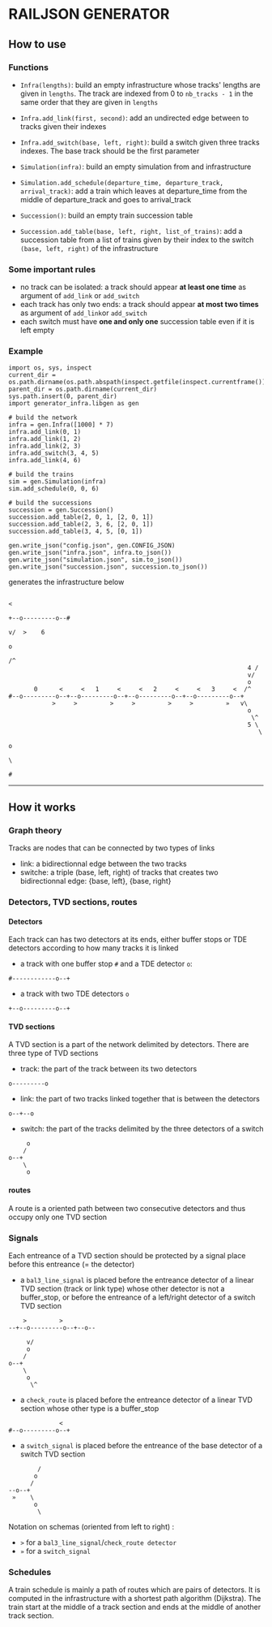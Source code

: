 # RAILJSON GENERATOR

## How to use

### Functions
- `Infra(lengths)`: build an empty infrastructure whose tracks' lengths are given in `lengths`. The track are indexed from 0 to `nb_tracks - 1` in the same order that they are given in `lengths`

- `Infra.add_link(first, second)`: add an undirected edge between to tracks given their indexes

- `Infra.add_switch(base, left, right)`: build a switch given three tracks indexes. The base track should be the first parameter

- `Simulation(infra)`: build an empty simulation from and infrastructure

- `Simulation.add_schedule(departure_time, departure_track, arrival_track)`: add a train which leaves at departure_time from the middle of departure_track and goes to arrival_track

- `Succession()`: build an empty train succession table

- `Succession.add_table(base, left, right, list_of_trains)`: add a succession table from a list of trains given by their index to the switch `(base, left, right)` of the infrastructure

### Some important rules
- no track can be isolated: a track should appear **at least one time** as argument of `add_link` or `add_switch`
- each track has only two ends: a track should appear **at most two times** as argument of `add_link`or `add_switch`
- each switch must have **one and only one** succession table even if it is left empty

### Example

```
import os, sys, inspect
current_dir = os.path.dirname(os.path.abspath(inspect.getfile(inspect.currentframe())))
parent_dir = os.path.dirname(current_dir)
sys.path.insert(0, parent_dir)
import generator_infra.libgen as gen

# build the network
infra = gen.Infra([1000] * 7)
infra.add_link(0, 1)
infra.add_link(1, 2)
infra.add_link(2, 3)
infra.add_switch(3, 4, 5)
infra.add_link(4, 6)

# build the trains
sim = gen.Simulation(infra)
sim.add_schedule(0, 0, 6)

# build the successions
succession = gen.Succession()
succession.add_table(2, 0, 1, [2, 0, 1])
succession.add_table(2, 3, 6, [2, 0, 1])
succession.add_table(3, 4, 5, [0, 1])

gen.write_json("config.json", gen.CONFIG_JSON)
gen.write_json("infra.json", infra.to_json())
gen.write_json("simulation.json", sim.to_json())
gen.write_json("succession.json", succession.to_json())
```

generates the infrastructure below

```
                                                                            <
                                                                        +--o---------o--#
                                                                      v/  >    6
                                                                      o
                                                                     /^
                                                                  4 /
                                                                  v/
                                                                  o
       0      <     <   1     <     <   2     <     <   3     <  /^
#--o---------o--+--o---------o--+--o---------o--+--o---------o--+
            >     >         >     >         >     >         »   v\
                                                                  o
                                                                   \^
                                                                  5 \
                                                                     \
                                                                      o
                                                                       \
                                                                        #
```

 -----
## How it works

### Graph theory

Tracks are nodes that can be connected by two types of links
- link: a bidirectionnal edge between the two tracks
- switche: a triple (base, left, right) of tracks that creates two bidirectionnal edge: {base, left}, {base, right}

### Detectors, TVD sections, routes

#### Detectors
Each track can has two detectors at its ends, either buffer stops or TDE detectors according to how many tracks it is linked

- a track with one buffer stop `#` and a TDE detector `o`:
```
#------------o--+
```
- a track with two TDE detectors `o`
```
+--o---------o--+
```

#### TVD sections

A TVD section is a part of the network delimited by detectors. There are three type of TVD sections

- track: the part of the track between its two detectors
```
o---------o
```
- link: the part of two tracks linked together that is between the detectors
```
o--+--o
```
- switch: the part of the tracks delimited by the three detectors of a switch
```
     o
    /
o--+
    \
     o
```

#### routes
A route is a oriented path between two consecutive detectors and thus occupy only one TVD section

### Signals
Each entreance of a TVD section should be protected by a signal place before this entreance (= the detector)

- a `bal3_line_signal` is placed before the entreance detector of a linear TVD section (track or link type) whose other detector is not a buffer_stop, or before the entreance of a left/right detector of a switch TVD section
```
    >         >
--+--o---------o--+--o--

     v/
     o
    /
o--+
    \
     o
      \^
```
- a `check_route` is placed before the entreance detector of a linear TVD section whose other type is a buffer_stop
```
              <
#--o---------o--+
```
- a `switch_signal` is placed before the entreance of the base detector of a switch TVD section
```
        /
       o
      /
--o--+
 »    \
       o
        \
```


Notation on schemas (oriented from left to right) :
- `>` for a `bal3_line_signal`/`check_route detector`
- `»` for a `switch_signal`

### Schedules

A train schedule is mainly a path of routes which are pairs of detectors. It is computed in the infrastructure with a shortest path algorithm (Dijkstra). The train start at the middle of a track section and ends at the middle of another track section.
